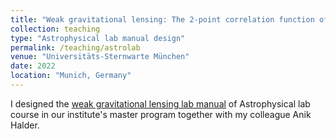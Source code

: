 ```yaml
---
title: "Weak gravitational lensing: The 2-point correlation function of cosmic shear"
collection: teaching
type: "Astrophysical lab manual design"
permalink: /teaching/astrolab
venue: "Universitäts-Sternwarte München"
date: 2022
location: "Munich, Germany"
---
```


I designed the [weak gravitational lensing lab manual](../assets/Weak_lensing.pdf) of Astrophysical lab course in our institute's master program together with my colleague Anik Halder. 
